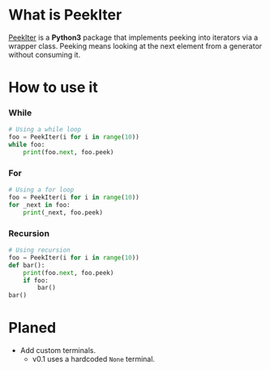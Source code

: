 # What is PeekIter
[PeekIter](https://pypi.python.org/pypi/peekiter) is a __Python3__ package that implements peeking into iterators via a wrapper class.
Peeking means looking at the next element from a generator without consuming it.

# How to use it

### While
```python
# Using a while loop
foo = PeekIter(i for i in range(10))
while foo:
    print(foo.next, foo.peek)
```
### For

```python
# Using a for loop
foo = PeekIter(i for i in range(10))
for _next in foo:
    print(_next, foo.peek)
```
### Recursion

```python
# Using recursion
foo = PeekIter(i for i in range(10))
def bar():
    print(foo.next, foo.peek)
    if foo:
        bar()
bar()
```

# Planed

* Add custom terminals.
    * v0.1 uses a hardcoded `None` terminal.
